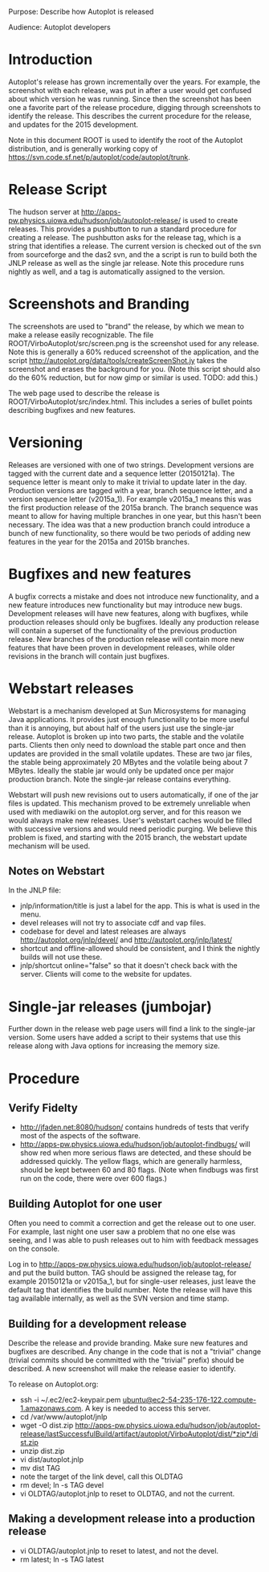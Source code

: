 Purpose: Describe how Autoplot is released

Audience: Autoplot developers

# Introduction

Autoplot's release has grown incrementally over the years. For example,
the screenshot with each release, was put in after a user would get
confused about which version he was running. Since then the screenshot
has been one a favorite part of the release procedure, digging through
screenshots to identify the release. This describes the current
procedure for the release, and updates for the 2015 development.

Note in this document ROOT is used to identify the root of the Autoplot
distribution, and is generally working copy of
<https://svn.code.sf.net/p/autoplot/code/autoplot/trunk>.

# Release Script

The hudson server at
<http://apps-pw.physics.uiowa.edu/hudson/job/autoplot-release/> is used
to create releases. This provides a pushbutton to run a standard
procedure for creating a release. The pushbutton asks for the release
tag, which is a string that identifies a release. The current version is
checked out of the svn from sourceforge and the das2 svn, and the a
script is run to build both the JNLP release as well as the single jar
release. Note this procedure runs nightly as well, and a tag is
automatically assigned to the version.

# Screenshots and Branding

The screenshots are used to "brand" the release, by which we mean to
make a release easily recognizable. The file
ROOT/VirboAutoplot/src/screen.png is the screenshot used for any
release. Note this is generally a 60% reduced screenshot of the
application, and the script
<http://autoplot.org/data/tools/createScreenShot.jy> takes the
screenshot and erases the background for you. (Note this script should
also do the 60% reduction, but for now gimp or similar is used. TODO:
add this.)

The web page used to describe the release is
ROOT/VirboAutoplot/src/index.html. This includes a series of bullet
points describing bugfixes and new features.

# Versioning

Releases are versioned with one of two strings. Development versions are
tagged with the current date and a sequence letter (20150121a). The
sequence letter is meant only to make it trivial to update later in the
day. Production versions are tagged with a year, branch sequence letter,
and a version sequence letter (v2015a\_1). For example v2015a\_1 means
this was the first production release of the 2015a branch. The branch
sequence was meant to allow for having multiple branches in one year,
but this hasn't been necessary. The idea was that a new production
branch could introduce a bunch of new functionality, so there would be
two periods of adding new features in the year for the 2015a and 2015b
branches.

# Bugfixes and new features

A bugfix corrects a mistake and does not introduce new functionality,
and a new feature introduces new functionality but may introduce new
bugs. Development releases will have new features, along with bugfixes,
while production releases should only be bugfixes. Ideally any
production release will contain a superset of the functionality of the
previous production release. New branches of the production release will
contain more new features that have been proven in development releases,
while older revisions in the branch will contain just bugfixes.

# Webstart releases

Webstart is a mechanism developed at Sun Microsystems for managing Java
applications. It provides just enough functionality to be more useful
than it is annoying, but about half of the users just use the single-jar
release. Autoplot is broken up into two parts, the stable and the
volatile parts. Clients then only need to download the stable part once
and then updates are provided in the small volatile updates. These are
two jar files, the stable being approximately 20 MBytes and the volatile
being about 7 MBytes. Ideally the stable jar would only be updated once
per major production branch. Note the single-jar release contains
everything.

Webstart will push new revisions out to users automatically, if one of
the jar files is updated. This mechanism proved to be extremely
unreliable when used with mediawiki on the autoplot.org server, and for
this reason we would always make new releases. User's webstart caches
would be filled with successive versions and would need periodic
purging. We believe this problem is fixed, and starting with the 2015
branch, the webstart update mechanism will be used.

## Notes on Webstart

In the JNLP file:

  - jnlp/information/title is just a label for the app. This is what is
    used in the menu.
  - devel releases will not try to associate cdf and vap files.
  - codebase for devel and latest releases are always
    <http://autoplot.org/jnlp/devel/> and
    <http://autoplot.org/jnlp/latest/>
  - shortcut and offline-allowed should be consistent, and I think the
    nightly builds will not use these.
  - jnlp/shortcut online="false" so that it doesn't check back with the
    server. Clients will come to the website for updates.

# Single-jar releases (jumbojar)

Further down in the release web page users will find a link to the
single-jar version. Some users have added a script to their systems that
use this release along with Java options for increasing the memory size.

# Procedure

## Verify Fidelty

  - <http://jfaden.net:8080/hudson/> contains hundreds of tests that
    verify most of the aspects of the software.
  - <http://apps-pw.physics.uiowa.edu/hudson/job/autoplot-findbugs/>
    will show red when more serious flaws are detected, and these should
    be addressed quickly. The yellow flags, which are generally
    harmless, should be kept between 60 and 80 flags. (Note when
    findbugs was first run on the code, there were over 600 flags.)

## Building Autoplot for one user

Often you need to commit a correction and get the release out to one
user. For example, last night one user saw a problem that no one else
was seeing, and I was able to push releases out to him with feedback
messages on the console.

Log in to
<http://apps-pw.physics.uiowa.edu/hudson/job/autoplot-release/> and put
the build button. TAG should be assigned the release tag, for example
20150121a or v2015a\_1, but for single-user releases, just leave the
default tag that identifies the build number. Note the release will have
this tag available internally, as well as the SVN version and time
stamp.

## Building for a development release

Describe the release and provide branding. Make sure new features and
bugfixes are described. Any change in the code that is not a "trivial"
change (trivial commits should be committed with the "trivial" prefix)
should be described. A new screenshot will make the release easier to
identify.

To release on Autoplot.org:

  - ssh -i \~/.ec2/ec2-keypair.pem
    ubuntu@ec2-54-235-176-122.compute-1.amazonaws.com. A key is needed
    to access this server.
  - cd /var/www/autoplot/jnlp
  - wget -O dist.zip
    <http://apps-pw.physics.uiowa.edu/hudson/job/autoplot-release/lastSuccessfulBuild/artifact/autoplot/VirboAutoplot/dist/*zip*/dist.zip>
  - unzip dist.zip
  - vi dist/autoplot.jnlp
  - mv dist TAG
  - note the target of the link devel, call this OLDTAG
  - rm devel; ln -s TAG devel
  - vi OLDTAG/autoplot.jnlp to reset to OLDTAG, and not the current.

## Making a development release into a production release

  - vi OLDTAG/autoplot.jnlp to reset to latest, and not the devel.
  - rm latest; ln -s TAG latest

